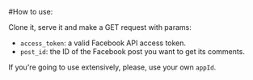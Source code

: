 #How to use:

Clone it, serve it and make a GET request with params:

  * `access_token`: a valid Facebook API access token.
  * `post_id`: the ID of the Facebook post you want to get its comments.

If you're going to use extensively, please, use your own `appId`.

